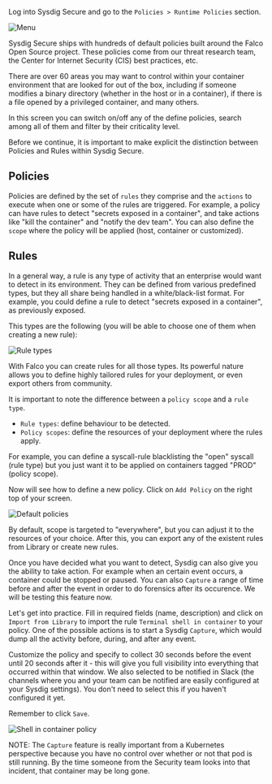 Log into Sysdig Secure and go to the `Policies > Runtime Policies` section.

![Menu](/sysdig/courses/secure/secure-runtime-security/assets/menu.png)

Sysdig Secure ships with hundreds of default policies built around the Falco Open Source project.
These policies come from our threat research team, the Center for Internet Security (CIS) best practices, etc.

There are over 60 areas you may want to control within your container environment that are looked for out of the box, including if someone modifies a binary directory (whether in the host or in a container),
if there is a file opened by a privileged container, and many others.

In this screen you can switch on/off any of the define policies, search among all of them and filter by their criticality level.

Before we continue, it is important to make explicit the distinction between Policies and Rules within Sysdig Secure.

Policies
--------

Policies are defined by the set of `rules` they comprise and the `actions` to execute when one or some of the rules are triggered. For example, a policy can have rules to detect "secrets exposed in a container", and take actions like "kill the container" and "notify the dev team". You can also define the `scope` where the policy will be applied (host, container or customized).

Rules
-----

In a general way, a rule is any type of activity that an enterprise would want to detect in its environment. They can be defined from various predefined types, but they all share being handled in a white/black-list format. For example, you could define a rule to detect "secrets exposed in a container", as previously exposed.

This types are the following (you will be able to choose one of them when creating a new rule):

![Rule types](/sysdig/courses/secure/secure-runtime-security/assets/rule_types.png)

With Falco you can create rules for all those types. Its powerful nature allows you to define highly tailored rules for your deployment, or even export others from community.

It is important to note the difference between a `policy scope` and a `rule type`. 
- `Rule types`: define behaviour to be detected.
- `Policy scopes`: define the resources of your deployment where the rules apply.

For example, you can define a syscall-rule blacklisting the "open" syscall (rule type) but you just want it to be applied on containers tagged "PROD" (policy scope).

Now will see how to define a new policy. Click on `Add Policy` on the right top of your screen.

![Default policies](/sysdig/courses/secure/secure-runtime-security/assets/default_policies.png)

By default, scope is targeted to "everywhere", but you can adjust it to the resources of your choice.
After this, you can export any of the existent rules from Library or create new rules.

Once you have decided what you want to detect, Sysdig can also give you the ability to take action.
For example when an certain event occurs, a container could be stopped or paused. You can also `Capture` a range of time before and after the event in order to do forensics after its occurence. We will be testing this feature now.

Let's get into practice. Fill in required fields (name, description) and click on `Import from Library` to import the rule `Terminal shell in container` to your policy. One of the possible actions is to start a Sysdig `Capture`, which would dump all the activity before, during, and after any event.

Customize the policy and specify to collect 30 seconds before the event until 20 seconds after it -
this will give you full visibility into everything that occurred within that window. We also selected to be notified in Slack (the channels where you and your team can be notified are easily configured at your Sysdig settings). You don't need to select this if you haven't configured it yet.

Remember to click `Save`.

![Shell in container policy](/sysdig/courses/secure/secure-runtime-security/assets/shell_in_container_policy.png)

NOTE: The `Capture` feature is really important from a Kubernetes perspective because you have no control over
whether or not that pod is still running.  By the time someone from the Security team looks into that incident,
that container may be long gone.
